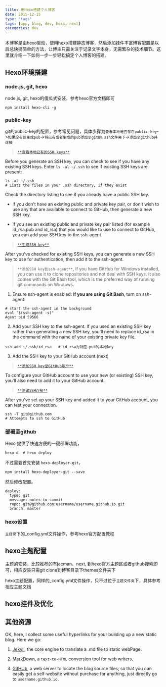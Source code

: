 ```yaml
---
title: 用Hexo搭建个人博客
date: 2015-12-15
type: "tags"
tags: [app, blog, dev, hexo, next]
categories: dev
---
```

  
本博客是由hexo驱动，使用hexo搭建静态博客，然后添加挂件丰富博客配置是以后总快捷简单的方法，让博主只需关注于记录文字本身，无需繁杂的技术细节。这里就介绍一下如何一步一步轻松搞定个人博客的搭建。

<!--more-->

## Hexo环境搭建

### node.js, git, hexo
node.js, git, hexo的傻瓜式安装，参考hexo官方文档即可
```
npm install hexo-cli -g
```

### public-key
git的public-key的配置，参考常见问题，具体步骤为`查看本地是否存在public-key`->`如果没有则生成pub`->`将已有或者生成的pub添加至git的.ssh文件夹下`->`添加至github并连接`

> [`**查看本地已有的SSH keys**`](https://help.github.com/articles/checking-for-existing-ssh-keys)

Before you generate an SSH key, you can check to see if you have any existing SSH keys. Enter `ls -al ~/.ssh` to see if existing SSH keys are present:
```
ls -al ~/.ssh
# Lists the files in your .ssh directory, if they exist
```
Check the directory listing to see if you already have a public SSH key.

- If you don't have an existing public and private key pair, or don't wish to use any that are available to connect to GitHub, then generate a new SSH key.

- If you see an existing public and private key pair listed (for example id_rsa.pub and id_rsa) that you would like to use to connect to GitHub, you can add your SSH key to the ssh-agent.

> [`**生成SSH key**`](https://help.github.com/articles/generating-a-new-ssh-key-and-adding-it-to-the-ssh-agent)

After you've checked for existing SSH keys, you can generate a new SSH key to use for authentication, then add it to the ssh-agent.

> `**添加SSH key到ssh-agent**`, If you have GitHub for Windows installed, you can use it to clone repositories and not deal with SSH keys. It also comes with the Git Bash tool, which is the preferred way of running git commands on Windows.

1. Ensure ssh-agent is enabled: **If you are using Git Bash**, turn on ssh-agent:
```
# start the ssh-agent in the background
eval "$(ssh-agent -s)"
Agent pid 59566
```
2. Add your SSH key to the ssh-agent. If you used an existing SSH key rather than generating a new SSH key, you'll need to replace id_rsa in the command with the name of your existing private key file.
```
ssh-add ~/.ssh/id_rsa	# id_rsa为对应.pub的本地key
```
3. Add the SSH key to your GitHub account.(next)

> [`**添加SSH key至GitHub账户**`](https://help.github.com/articles/adding-a-new-ssh-key-to-your-github-account)

To configure your GitHub account to use your new (or existing) SSH key, you'll also need to add it to your GitHub account.

> [`**测试SSH连接**`](https://help.github.com/articles/testing-your-ssh-connection)

After you've set up your SSH key and added it to your GitHub account, you can test your connection.
```
ssh -T git@github.com
# Attempts to ssh to GitHub
```


### 部署至github
Hexo 提供了快速方便的一键部署功能，
```
hexo d	# hexo deploy
```
不过需要首先安装 `hexo-deployer-git`，
```
npm install hexo-deployer-git --save
```
然后修改配置。
```
deploy:
  type: git
  message: notes-to-commit
  repo: git@github.com:username/username.github.io.git
  branch: master
```

### hexo设置
`主目录`下的_config.yml文件操作，参考hexo官方配置教程
 

## hexo主题配置

主题的安装，比较推荐的有jacman、next, 到hexo官方主题区或者github搜索即可，相应安装只需git clone到博客目录下themes文件夹下

hexo主题配置，同样的_config.yml文件操作，只不过位于`主题文件夹`下，具体参考相应主题文档



## hexo挂件及优化


## 其他资源

OK, here, I collect some useful hyperlinks for your building up a new static blog. Here we go: 

1. [Jekyll](https://jekyllrb.com/), the core engine to translate a .md file to static webPage.

2. [MarkDown](https://daringfireball.net/projects/markdown/), a `text-to-HTML` conversion tool for web writers. 

3. [GitHUb](https://github.com), a web server to locate the blog source files, so that you can easily get a self-website without purchase for anything, just directly go to `username.github.io`. 



